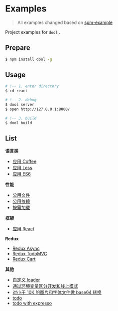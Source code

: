 # Examples

> All examples changed based on [spm-example](https://github.com/spmjs/examples/tree/spm-webpack)

Project examples for `dool` .

## Prepare

```bash
$ npm install dool -g
```

## Usage

```bash
# !-- 1. enter directory
$ cd react

# !-- 2. debug
$ dool server
$ open http://127.0.0.1:8000/

# !-- 3. build
$ dool build
```

## List

**语言类**
- [应用 Coffee](./coffee)
- [应用 Less](./less)
- [应用 ES6](./es6)

**性能**
- [公用文件](./common-file)
- [公用依赖](./common-pkg)
- [按需加载](./load-on-demand)

**框架**
- [应用 React](./react)

**Redux**
- [Redux Async](./redux-async)
- [Redux TodoMVC](./redux-todomvc)
- [Redux Cart](./redux-shopping-cart)

**其他**
- [自定义 loader](./custom-loader)
- [通过环境变量区分开发和线上模式](./define)
- [对小于 10K 的图片和字体文件做 base64 转换](./base64)
- [todo](./todo)
- [todo with expresso](./todo-with-expresso)

